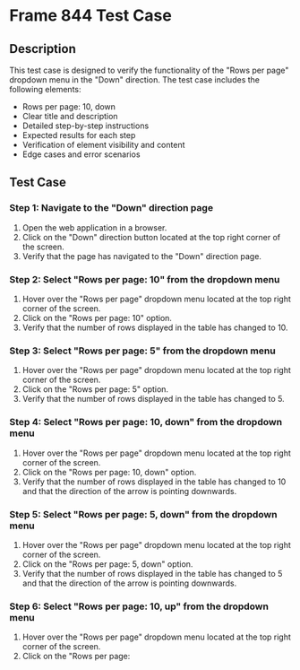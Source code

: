 # Frame 844 Test Case

## Description

This test case is designed to verify the functionality of the "Rows per page" dropdown menu in the "Down" direction. The test case includes the following elements:

* Rows per page: 10, down
* Clear title and description
* Detailed step-by-step instructions
* Expected results for each step
* Verification of element visibility and content
* Edge cases and error scenarios

## Test Case

### Step 1: Navigate to the "Down" direction page

1. Open the web application in a browser.
2. Click on the "Down" direction button located at the top right corner of the screen.
3. Verify that the page has navigated to the "Down" direction page.

### Step 2: Select "Rows per page: 10" from the dropdown menu

1. Hover over the "Rows per page" dropdown menu located at the top right corner of the screen.
2. Click on the "Rows per page: 10" option.
3. Verify that the number of rows displayed in the table has changed to 10.

### Step 3: Select "Rows per page: 5" from the dropdown menu

1. Hover over the "Rows per page" dropdown menu located at the top right corner of the screen.
2. Click on the "Rows per page: 5" option.
3. Verify that the number of rows displayed in the table has changed to 5.

### Step 4: Select "Rows per page: 10, down" from the dropdown menu

1. Hover over the "Rows per page" dropdown menu located at the top right corner of the screen.
2. Click on the "Rows per page: 10, down" option.
3. Verify that the number of rows displayed in the table has changed to 10 and that the direction of the arrow is pointing downwards.

### Step 5: Select "Rows per page: 5, down" from the dropdown menu

1. Hover over the "Rows per page" dropdown menu located at the top right corner of the screen.
2. Click on the "Rows per page: 5, down" option.
3. Verify that the number of rows displayed in the table has changed to 5 and that the direction of the arrow is pointing downwards.

### Step 6: Select "Rows per page: 10, up" from the dropdown menu

1. Hover over the "Rows per page" dropdown menu located at the top right corner of the screen.
2. Click on the "Rows per page: